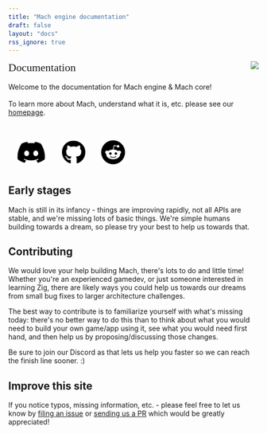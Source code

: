 ```yaml
---
title: "Mach engine documentation"
draft: false
layout: "docs"
rss_ignore: true
---
```


<style>
.p-community-icon {
    height: 3rem;
    padding: 0.5rem;
    padding-bottom: 3rem;
}
</style>

<div>
    <img style="height: 20rem; float: right; padding-left: 1rem;" class="auto-color" src="../img/wrench_rocket.svg"></img>
    <p>
        <span style="font-family: Orbitron; font-size: 22px;">Documentation</span>
        <br/>
        <br/>
        Welcome to the documentation for Mach engine & Mach core!
        <br/>
        <br/>
        To learn more about Mach, understand what it is, etc. please see our <a href="../">homepage</a>.
    </p>
    <div style="display: flex; flex-direction: row; margin-top: 2rem;">
        <a href="https://discord.gg/XNG3NZgCqp" class="p-community-icon glass-link">
            <img alt="Discord" class="p-community-icon" src="/img/discord.svg">
        </a>
        <a href="https://github.com/hexops/mach" class="p-community-icon glass-link">
            <img alt="GitHub" class="p-community-icon" src="/img/github.svg">
        </a>
        <a href="https://reddit.com/r/machengine" class="p-community-icon glass-link">
            <img alt="Reddit" class="p-community-icon" src="/img/reddit.svg">
        </a>
    </div>
</div>

<h2 style="margin-top: 0;">Early stages</h2>

Mach is still in its infancy - things are improving rapidly, not all APIs are stable, and we're missing lots of basic things. We're simple humans building towards a dream, so please try your best to help us towards that.

## Contributing

We would love your help building Mach, there's lots to do and little time! Whether you're an experienced gamedev, or just someone interested in learning Zig, there are likely ways you could help us towards our dreams from small bug fixes to larger architecture challenges.

The best way to contribute is to familiarize yourself with what's missing today: there's no better way to do this than to think about what you would need to build your own game/app using it, see what you would need first hand, and then help us by proposing/discussing those changes.

Be sure to join our Discord as that lets us help you faster so we can reach the finish line sooner. :)

## Improve this site

If you notice typos, missing information, etc. - please feel free to let us know by [filing an issue](https://github.com/hexops/mach/issues) or [sending us a PR](https://github.com/hexops/machengine.org/tree/main/content) which would be greatly appreciated!

